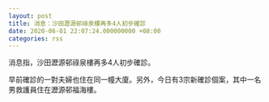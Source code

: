```yaml
---
layout: post
title: 消息：沙田瀝源邨祿泉樓再多4人初步確診
date: 2020-06-01 22:07:24.000000000 +08:00
categories: rss
---
```


消息指，沙田瀝源邨祿泉樓再多4人初步確診。

早前確診的一對夫婦也住在同一幢大廈。另外，今日有3宗新確診個案，其中一名男救護員住在瀝源邨福海樓。
